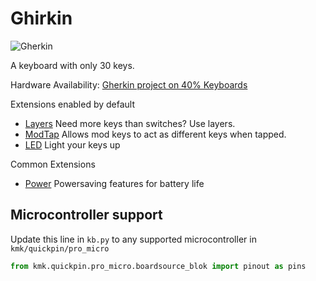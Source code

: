 # Ghirkin

![Gherkin](https://4.bp.blogspot.com/-sQ18-lNZXOc/WCzlTde-4PI/AAAAAAAB_JQ/qQrehAMG6DMKf3i4oj4mkmLGOfTUvb3KgCLcB/s640/IMG_20161116_122926.jpg)

A keyboard with only 30 keys.  

Hardware Availability: [Gherkin project on 40% Keyboards](http://www.40percent.club/2016/11/gherkin.html)

Extensions enabled by default  
- [Layers](/docs/layers.md) Need more keys than switches? Use layers.
- [ModTap](/docs/modtap.md) Allows mod keys to act as different keys when tapped.
- [LED](/docs/led.md) Light your keys up

Common Extensions
- [Power](/docs/power.md) Powersaving features for battery life

## Microcontroller support

Update this line in `kb.py` to any supported microcontroller in `kmk/quickpin/pro_micro`

```python
from kmk.quickpin.pro_micro.boardsource_blok import pinout as pins
```
